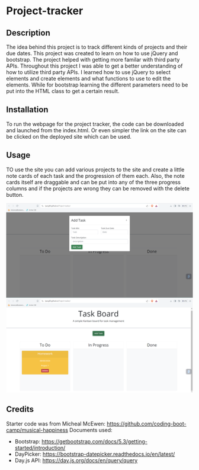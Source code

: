 # Project-tracker

## Description
The idea behind this project is to track different kinds of projects and their due dates. This project was created to learn on how to use jQuery and bootstrap. The project helped with getting more familar with third party APIs. Throughout this project I was able to get a better understanding of how to utilize third party APIs. I learned how to use jQuery to select elements and create elements and what functions to use to edit the elements. While for bootstrap learning the different parameters need to be put into the HTML class to get a certain result.

## Installation
To run the webpage for the project tracker, the code can be downloaded and launched from the index.html. Or even simpler the link on the site can be clicked on the deployed site which can be used.

## Usage
TO use the site you can add various projects to the site and create a little note cards of each task and the progression of them each. Also, the note cards itself are draggable and can be put into any of the three progress columns and if the projects are wrong they can be removed with the delete button.

![deployed webpage adding task](assets/images/TaskTab.png)
![deployed webpage with added task](assets/images/TaskAdded.png)


## Credits
Starter code was from Micheal McEwen: https://github.com/coding-boot-camp/musical-happiness
Documents used:
- Bootstrap: https://getbootstrap.com/docs/5.3/getting-started/introduction/
- DayPicker: https://bootstrap-datepicker.readthedocs.io/en/latest/
- Day.js API: https://day.js.org/docs/en/query/query
